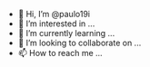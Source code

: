 - 👋 Hi, I’m @paulo19i
- 👀 I’m interested in ...
- 🌱 I’m currently learning ...
- 💞️ I’m looking to collaborate on ...
- 📫 How to reach me ...

<!---
paulo19i/paulo19i is a ✨ special ✨ repository because its `README.md` (this file) appears on your GitHub profile.
You can click the Preview link to take a look at your changes.
--->
